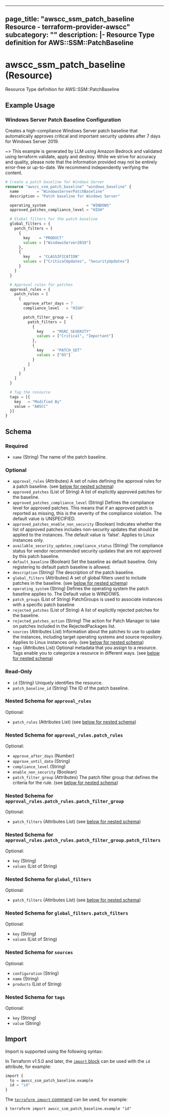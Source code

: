 
---
page_title: "awscc_ssm_patch_baseline Resource - terraform-provider-awscc"
subcategory: ""
description: |-
  Resource Type definition for AWS::SSM::PatchBaseline
---

# awscc_ssm_patch_baseline (Resource)

Resource Type definition for AWS::SSM::PatchBaseline

## Example Usage

### Windows Server Patch Baseline Configuration

Creates a high-compliance Windows Server patch baseline that automatically approves critical and important security updates after 7 days for Windows Server 2019.

~> This example is generated by LLM using Amazon Bedrock and validated using terraform validate, apply and destroy. While we strive for accuracy and quality, please note that the information provided may not be entirely error-free or up-to-date. We recommend independently verifying the content.

```terraform
# Create a patch baseline for Windows Server
resource "awscc_ssm_patch_baseline" "windows_baseline" {
  name        = "WindowsServerPatchBaseline"
  description = "Patch baseline for Windows Server"

  operating_system                  = "WINDOWS"
  approved_patches_compliance_level = "HIGH"

  # Global filters for the patch baseline
  global_filters = {
    patch_filters = [
      {
        key    = "PRODUCT"
        values = ["WindowsServer2019"]
      },
      {
        key    = "CLASSIFICATION"
        values = ["CriticalUpdates", "SecurityUpdates"]
      }
    ]
  }

  # Approval rules for patches
  approval_rules = {
    patch_rules = [
      {
        approve_after_days = 7
        compliance_level   = "HIGH"

        patch_filter_group = {
          patch_filters = [
            {
              key    = "MSRC_SEVERITY"
              values = ["Critical", "Important"]
            },
            {
              key    = "PATCH_SET"
              values = ["OS"]
            }
          ]
        }
      }
    ]
  }

  # Tag the resource
  tags = [{
    key   = "Modified By"
    value = "AWSCC"
  }]
}
```

<!-- schema generated by tfplugindocs -->
## Schema

### Required

- `name` (String) The name of the patch baseline.

### Optional

- `approval_rules` (Attributes) A set of rules defining the approval rules for a patch baseline. (see [below for nested schema](#nestedatt--approval_rules))
- `approved_patches` (List of String) A list of explicitly approved patches for the baseline.
- `approved_patches_compliance_level` (String) Defines the compliance level for approved patches. This means that if an approved patch is reported as missing, this is the severity of the compliance violation. The default value is UNSPECIFIED.
- `approved_patches_enable_non_security` (Boolean) Indicates whether the list of approved patches includes non-security updates that should be applied to the instances. The default value is 'false'. Applies to Linux instances only.
- `available_security_updates_compliance_status` (String) The compliance status for vendor recommended security updates that are not approved by this patch baseline.
- `default_baseline` (Boolean) Set the baseline as default baseline. Only registering to default patch baseline is allowed.
- `description` (String) The description of the patch baseline.
- `global_filters` (Attributes) A set of global filters used to include patches in the baseline. (see [below for nested schema](#nestedatt--global_filters))
- `operating_system` (String) Defines the operating system the patch baseline applies to. The Default value is WINDOWS.
- `patch_groups` (List of String) PatchGroups is used to associate instances with a specific patch baseline
- `rejected_patches` (List of String) A list of explicitly rejected patches for the baseline.
- `rejected_patches_action` (String) The action for Patch Manager to take on patches included in the RejectedPackages list.
- `sources` (Attributes List) Information about the patches to use to update the instances, including target operating systems and source repository. Applies to Linux instances only. (see [below for nested schema](#nestedatt--sources))
- `tags` (Attributes List) Optional metadata that you assign to a resource. Tags enable you to categorize a resource in different ways. (see [below for nested schema](#nestedatt--tags))

### Read-Only

- `id` (String) Uniquely identifies the resource.
- `patch_baseline_id` (String) The ID of the patch baseline.

<a id="nestedatt--approval_rules"></a>
### Nested Schema for `approval_rules`

Optional:

- `patch_rules` (Attributes List) (see [below for nested schema](#nestedatt--approval_rules--patch_rules))

<a id="nestedatt--approval_rules--patch_rules"></a>
### Nested Schema for `approval_rules.patch_rules`

Optional:

- `approve_after_days` (Number)
- `approve_until_date` (String)
- `compliance_level` (String)
- `enable_non_security` (Boolean)
- `patch_filter_group` (Attributes) The patch filter group that defines the criteria for the rule. (see [below for nested schema](#nestedatt--approval_rules--patch_rules--patch_filter_group))

<a id="nestedatt--approval_rules--patch_rules--patch_filter_group"></a>
### Nested Schema for `approval_rules.patch_rules.patch_filter_group`

Optional:

- `patch_filters` (Attributes List) (see [below for nested schema](#nestedatt--approval_rules--patch_rules--patch_filter_group--patch_filters))

<a id="nestedatt--approval_rules--patch_rules--patch_filter_group--patch_filters"></a>
### Nested Schema for `approval_rules.patch_rules.patch_filter_group.patch_filters`

Optional:

- `key` (String)
- `values` (List of String)





<a id="nestedatt--global_filters"></a>
### Nested Schema for `global_filters`

Optional:

- `patch_filters` (Attributes List) (see [below for nested schema](#nestedatt--global_filters--patch_filters))

<a id="nestedatt--global_filters--patch_filters"></a>
### Nested Schema for `global_filters.patch_filters`

Optional:

- `key` (String)
- `values` (List of String)



<a id="nestedatt--sources"></a>
### Nested Schema for `sources`

Optional:

- `configuration` (String)
- `name` (String)
- `products` (List of String)


<a id="nestedatt--tags"></a>
### Nested Schema for `tags`

Optional:

- `key` (String)
- `value` (String)

## Import

Import is supported using the following syntax:

In Terraform v1.5.0 and later, the [`import` block](https://developer.hashicorp.com/terraform/language/import) can be used with the `id` attribute, for example:

```terraform
import {
  to = awscc_ssm_patch_baseline.example
  id = "id"
}
```

The [`terraform import` command](https://developer.hashicorp.com/terraform/cli/commands/import) can be used, for example:

```shell
$ terraform import awscc_ssm_patch_baseline.example "id"
```
